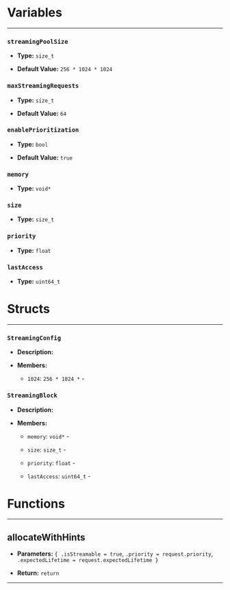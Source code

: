 
# Variables
---

### `streamingPoolSize`

- **Type:** `size_t`

- **Default Value:** `256 * 1024 * 1024`



### `maxStreamingRequests`

- **Type:** `size_t`

- **Default Value:** `64`



### `enablePrioritization`

- **Type:** `bool`

- **Default Value:** `true`



### `memory`

- **Type:** `void*`



### `size`

- **Type:** `size_t`



### `priority`

- **Type:** `float`



### `lastAccess`

- **Type:** `uint64_t`




# Structs
---

### `StreamingConfig`

- **Description:** 

- **Members:**

  - `1024`: `256 * 1024 *` - 



### `StreamingBlock`

- **Description:** 

- **Members:**

  - `memory`: `void*` - 

  - `size`: `size_t` - 

  - `priority`: `float` - 

  - `lastAccess`: `uint64_t` - 




# Functions
---

## allocateWithHints



- **Parameters:** `{
            .isStreamable = true`, `.priority = request.priority`, `.expectedLifetime = request.expectedLifetime
        }`

- **Return:** `return`

---
